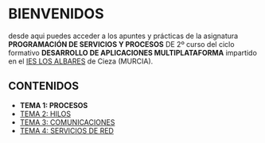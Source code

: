 # BIENVENIDOS
desde aqui puedes acceder a los apuntes y prácticas de la asignatura **PROGRAMACIÓN DE SERVICIOS Y PROCESOS** DE 2º curso del ciclo formativo **DESARROLLO DE APLICACIONES MULTIPLATAFORMA** impartido en el [IES LOS ALBARES](https://www.ieslosalbares.es) de Cieza (MURCIA).

## CONTENIDOS
* __TEMA 1: PROCESOS__
* [TEMA 2: HILOS](2.HILOS/I.INDICE.md)
* [TEMA 3: COMUNICACIONES](3.COMUNICACIONES/I.INDICE.md)
* [TEMA 4: SERVICIOS DE RED](4.REST/INDICE.md)


